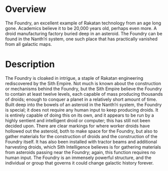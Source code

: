 # Overview

The Foundry, an excellent example of Rakatan technology from an age long gone.
Academics believe it to be 20,000 years old, perhaps even more.
A droid manufacturing factory buried deep in an asteroid.
The Foundry can be found in the Nanth’ri system, one such place that has practically vanished from all galactic maps.

# Description

The Foundry is cloaked in intrigue, a staple of Rakatan engineering rediscovered by the Sith Empire.
Not much is known about the construction or mechanisms behind the Foundry, but the Sith Empire believe the Foundry to contain at least twelve levels, each capable of mass producing thousands of droids; enough to conquer a planet in a relatively short amount of time.
Built deep into the bowels of an asteroid in the Nanth’ri system, the Foundry is special; it does not require any human input to keep producing droids.
It is entirely capable of doing this on its own, and it appears to be run by a highly sentient and intelligent droid or computer; this has still not been decided upon.
There are clear markings for where worker droids have hollowed out the asteroid, both to make space for the Foundry, but also to gather materials for the construction of droids and the construction of the Foundry itself.
It has also been installed with tractor beams and additional harvesting droids, which Sith Intelligence believes is for gathering materials from asteroids passing near the Foundry; again, this function requires no human input.
The Foundry is an immensely powerful structure, and the individual or group that governs it could change galactic history forever.
